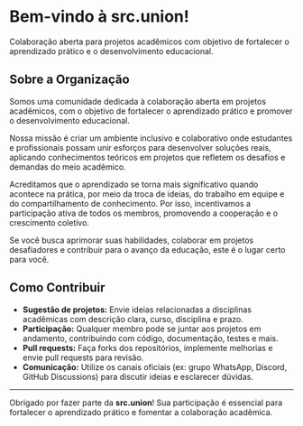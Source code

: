 # Bem-vindo à **src.union**!

Colaboração aberta para projetos acadêmicos com objetivo de fortalecer o aprendizado prático e o desenvolvimento educacional.

## Sobre a Organização

Somos uma comunidade dedicada à colaboração aberta em projetos acadêmicos, com o objetivo de fortalecer o aprendizado prático e promover o desenvolvimento educacional.

Nossa missão é criar um ambiente inclusivo e colaborativo onde estudantes e profissionais possam unir esforços para desenvolver soluções reais, aplicando conhecimentos teóricos em projetos que refletem os desafios e demandas do meio acadêmico.

Acreditamos que o aprendizado se torna mais significativo quando acontece na prática, por meio da troca de ideias, do trabalho em equipe e do compartilhamento de conhecimento. Por isso, incentivamos a participação ativa de todos os membros, promovendo a cooperação e o crescimento coletivo.

Se você busca aprimorar suas habilidades, colaborar em projetos desafiadores e contribuir para o avanço da educação, este é o lugar certo para você.

## Como Contribuir

- **Sugestão de projetos:** Envie ideias relacionadas a disciplinas acadêmicas com descrição clara, curso, disciplina e prazo.  
- **Participação:** Qualquer membro pode se juntar aos projetos em andamento, contribuindo com código, documentação, testes e mais.  
- **Pull requests:** Faça forks dos repositórios, implemente melhorias e envie pull requests para revisão.  
- **Comunicação:** Utilize os canais oficiais (ex: grupo WhatsApp, Discord, GitHub Discussions) para discutir ideias e esclarecer dúvidas.

---

Obrigado por fazer parte da **src.union**! Sua participação é essencial para fortalecer o aprendizado prático e fomentar a colaboração acadêmica.
